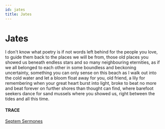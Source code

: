 ```yaml
---
id: jates
title: Jates
---
```


# Jates

I don't know what poetry is 
if not words left behind 
for the people you love, 
to guide them back
to the places we will be from, 
those old places you showed us 
beneath endless stars
and so many neighbouring eternities,
as if we all belonged to each other 
in some boundless and beckoning uncertainty,
something you can only sense on this beach
as I walk out into the cold water 
and let a bloom float away for you, 
old friend, a lily for remembering
when your great heart burst into light,
broke to beat no more and beat forever 
on further shores than thought can find,
where barefoot seekers dance 
for sand mussels where you showed us,
right between the tides 
and all this time.


#### TRACE

[Septem Sermones](http://gnosis.org/library/7Sermons.htm)